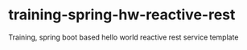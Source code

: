 # training-spring-hw-reactive-rest
Training, spring boot based hello world reactive rest service template
